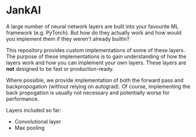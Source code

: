 # JankAI

A large number of neural network layers are built into your favourite ML framework (e.g. PyTorch).
But how do they actually work and how would you implement them if they weren't already builtin?

This repository provides custom implementations of some of these layers.
The purpose of these implementations is to gain understanding of how the layers work and how you can implement your own layers.
These layers are __not__ designed to be fast or production-ready.

Where possible, we provide implementation of both the forward pass and backpropogation (without relying on autograd).
Of course, implementing the back propogation is usually not necessary and potentially worse for performance.

Layers included so far:
* Convolutional layer
* Max pooling
